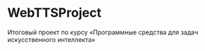# WebTTSProject
Итоговый проект по курсу «Программные средства для задач искусственного интеллекта»
